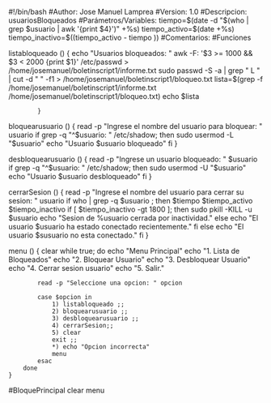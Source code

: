 #!/bin/bash
#Author: Jose Manuel Lamprea
#Version: 1.0 
#Descripcion: usuariosBloqueados
#Parámetros/Variables:
		tiempo=$(date -d "$(who | grep $usuario | awk '{print $4}')" +%s)
		tiempo_activo=$(date +%s)
		tiempo_inactivo=$((tiempo_activo - tiempo ))
#Comentarios: 
#Funciones

listabloqueado () 
			{
				echo "Usuarios bloqueados: "
				awk -F: '$3 >= 1000 && $3 < 2000 {print $1}' /etc/passwd > /home/josemanuel/boletinscript1/informe.txt
				sudo passwd -S -a | grep " L " | cut -d " " -f1 > /home/josemanuel/boletinscript1/bloqueo.txt
				lista=$(grep -f /home/josemanuel/boletinscript1/informe.txt /home/josemanuel/boletinscript1/bloqueo.txt)
				echo $lista
				
				
			}
		
bloquearusuario () 
			{
				read -p "Ingrese el nombre del usuario para bloquear: " usuario
				if grep -q  "^$usuario: " /etc/shadow; then
					sudo usermod -L "$usuario"
					echo "Usuario $usuario bloqueado"
				fi
			}
			
desbloquearusuario () {
				read -p "Ingrese un usuario bloqueado: " $usuario
				if grep -q "^$usuario: " /etc/shadow; then
					sudo usermod -U "$usuario"
					echo "Usuario $usuario desbloqueado"
				fi
			}

cerrarSesion () {
			read -p "Ingrese el nombre del usuario para cerrar su sesion: " usuario
			if who | grep -q $usuario ; then
				$tiempo
				$tiempo_activo
				$tiempo_inactivo
				if [ $tiempo_inactivo -gt 1800 ]; then 
					sudo pkill -KILL -u $usuario
					echo "Sesion de %usuario cerrada por inactividad."
				else 
					echo "El usuario $usuario ha estado conectado recientemente."
				fi 
			else 
				echo "El usuario $susuario no esta conectado."
			fi
		}





menu () {
		clear 
		while true; do
			echo "Menu Principal"
			echo "1. Lista de Bloqueados"
			echo "2. Bloquear Usuario"
			echo "3. Desbloquear Usuario"
			echo "4. Cerrar sesion usuario"
			echo "5. Salir."
			
			read -p "Seleccione una opcion: " opcion 
			
			case $opcion in 
				1) listabloqueado ;;
				2) bloquearusuario ;;
				3) desbloquearusuario ;;
				4) cerrarSesion;;
				5) clear
				exit ;;
				*) echo "Opcion incorrecta" 
				menu 
			esac
		done
	}
#BloquePrincipal
clear
menu
